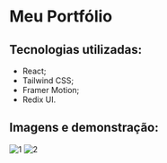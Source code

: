 # Meu Portfólio

## Tecnologias utilizadas:

- React;
- Tailwind CSS;
- Framer Motion;
- Redix UI.


## Imagens e demonstração:


![1](https://github.com/Daniflav94/Portfolio/assets/99519903/90b5fed3-cc9c-4275-88a0-89cac933f1ff)
![2](https://github.com/Daniflav94/Portfolio/assets/99519903/669f0c17-a517-443e-945d-4aacde3269e6)


